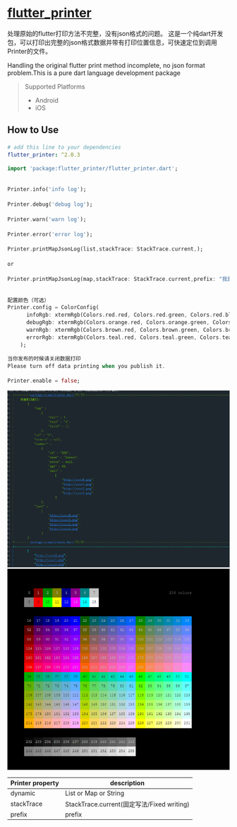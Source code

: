 # [flutter_printer](https://github.com/lisen87/flutter_printer.git)

处理原始的flutter打印方法不完整，没有json格式的问题。
这是一个纯dart开发包，可以打印出完整的json格式数据并带有打印位置信息，可快速定位到调用Printer的文件。

Handling the original flutter print method incomplete, no json format problem.This is a pure dart language development package

> Supported  Platforms
> * Android
> * iOS

## How to Use

```yaml
# add this line to your dependencies
flutter_printer: ^2.0.3
```

```dart
import 'package:flutter_printer/flutter_printer.dart';
```

```dart

Printer.info('info log');

Printer.debug('debug log');

Printer.warn('warn log');

Printer.error('error log');

Printer.printMapJsonLog(list,stackTrace: StackTrace.current,);

or

Printer.printMapJsonLog(map,stackTrace: StackTrace.current,prefix: "我是前缀:",);
```

```dart

配置颜色（可选）
Printer.config = ColorConfig(
      infoRgb: xtermRgb(Colors.red.red, Colors.red.green, Colors.red.blue),
      debugRgb: xtermRgb(Colors.orange.red, Colors.orange.green, Colors.orange.blue),
      warnRgb: xtermRgb(Colors.brown.red, Colors.brown.green, Colors.brown.blue),
      errorRgb: xtermRgb(Colors.teal.red, Colors.teal.green, Colors.teal.blue),
    );
```

```dart
当你发布的时候请关闭数据打印
Please turn off data printing when you publish it.

Printer.enable = false;

```

![](https://github.com/lisen87/flutter_printer/blob/master/screenshots/printer1.png)
![](https://github.com/lisen87/flutter_printer/blob/master/screenshots/xterm256.png)

Printer property | description
--------|------------
dynamic | List or Map or String
stackTrace | StackTrace.current(固定写法/Fixed writing)
prefix | prefix